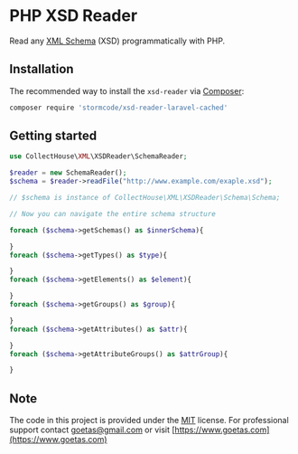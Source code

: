 PHP XSD Reader
==============

Read any [XML Schema](http://www.w3.org/XML/Schema) (XSD) programmatically with PHP.


Installation
------------

The recommended way to install the `xsd-reader` via [Composer](https://getcomposer.org/):

```bash
composer require 'stormcode/xsd-reader-laravel-cached'
```

Getting started
---------------

```php
use CollectHouse\XML\XSDReader\SchemaReader;

$reader = new SchemaReader();
$schema = $reader->readFile("http://www.example.com/exaple.xsd");

// $schema is instance of CollectHouse\XML\XSDReader\Schema\Schema;

// Now you can navigate the entire schema structure

foreach ($schema->getSchemas() as $innerSchema){

}
foreach ($schema->getTypes() as $type){

}
foreach ($schema->getElements() as $element){

}
foreach ($schema->getGroups() as $group){

}
foreach ($schema->getAttributes() as $attr){

}
foreach ($schema->getAttributeGroups() as $attrGroup){

}
```
## Note 

The code in this project is provided under the 
[MIT](https://opensource.org/licenses/MIT) license. 
For professional support 
contact [goetas@gmail.com](mailto:goetas@gmail.com) 
or visit [https://www.goetas.com](https://www.goetas.com)

